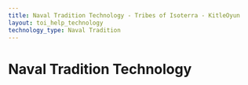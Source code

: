 ```yaml
---
title: Naval Tradition Technology - Tribes of Isoterra - KitleOyun
layout: toi_help_technology
technology_type: Naval Tradition
---
```


<h1 class="h1">Naval Tradition Technology</h1>
